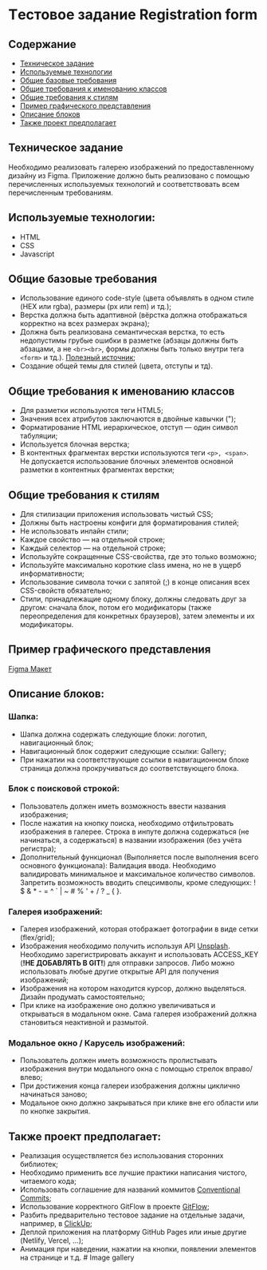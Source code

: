 # Tестовое задание Registration form

## Содержание

- [Техническое задание](#Техническое-задание)
- [Используемые технологии](#Используемые-технологии)
- [Общие базовые требования](#Общие-базовые-требования)
- [Общие требования к именованию классов](#Общие-требования-к-именованию-классов)
- [Общие требования к стилям](#Общие-требования-к-стилям)
- [Пример графического представления](#Пример-графического-представления)
- [Описание блоков](#Описание-блоков)
- [Также проект предполагает](#Также-проект-предполагает)

## Техническое задание

Необходимо реализовать галерею изображений по предоставленному дизайну из Figma. Приложение должно быть реализовано с помощью перечисленных используемых технологий и соответствовать всем перечисленным требованиям.

## Используемые технологии:

- HTML
- CSS
- Javascript

## Общие базовые требования

- Использование единого code-style (цвета объявлять в одном стиле (HEX или rgba), размеры (px или rem) и тд.);
- Верстка должна быть адаптивной (вёрстка должна отображаться корректно на всех размерах экрана);
- Должна быть реализована семантическая верстка, то есть недопустимы грубые ошибки в разметке (абзацы должны быть абзацами, а не `<br><br>`, формы должны быть только внутри тега `<form>` и тд.). [Полезный источник](https://htmlacademy.ru/blog/html/semantics);
- Создание общей темы для стилей (цвета, отступы и тд).

## Общие требования к именованию классов

- Для разметки используются теги HTML5;
- Значения всех атрибутов заключаются в двойные кавычки (");
- Форматирование HTML иерархическое, отступ — один символ табуляции;
- Используется блочная верстка;
- В контентных фрагментах верстки используются теги `<p>, <span>`. Не допускается использование блочных элементов основной разметки в контентных фрагментах верстки;

## Общие требования к стилям

- Для стилизации приложения использовать чистый CSS;
- Должны быть настроены конфиги для форматирования стилей;
- Не использовать инлайн стили;
- Каждое свойство — на отдельной строке;
- Каждый селектор — на отдельной строке;
- Используйте сокращенные CSS-свойства, где это только возможно;
- Используйте максимально короткие class имена, но не в ущерб информативности;
- Использование символа точки с запятой (;) в конце описания всех CSS-свойств обязательно;
- Стили, принадлежащие одному блоку, должны следовать друг за другом: сначала блок, потом его модификаторы (также переопределения для конкретных браузеров), затем элементы и их модификаторы.

## Пример графического представления

[Figma Макет](<https://www.figma.com/design/gFwitsdGmSC8CaTjQ5e7PF/Modsen-JS-Task-(Image-gallery)?node-id=0-1&t=4HzAxBf6vdGSQ8km-1>)

## Описание блоков:

### Шапка:

- Шапка должна содержать следующие блоки: логотип, навигационный блок;
- Навигационный блок содержит следующие ссылки: Gallery;
- При нажатии на соответствующие ссылки в навигационном блоке страница должна прокручиваться до соответствующего блока.

### Блок с поисковой строкой:

- Пользователь должен иметь возможность ввести названия изображения;
- После нажатия на кнопку поиска, необходимо отфильтровать изображения в галерее. Строка в инпуте должна содержаться (не начинаться, а содержаться) в названии изображения (без учёта регистра);
- Дополнительный функционал (Выполняется после выполнения всего основного функционала): Валидация ввода. Необходимо валидировать минимальное и максимальное количество символов. Запретить возможность вводить спецсимволы, кроме следующих: ! \$ & \* - = ^ ` | ~ # % ' + / ? \_ { }.

### Галерея изображений:

- Галерея изображений, которая отображает фотографии в виде сетки (flex/grid);
- Изображения необходимо получить используя API [Unsplash](https://unsplash.com/documentation). Необходимо зарегистрировать аккаунт и использовать ACCESS_KEY (**!НЕ ДОБАВЛЯТЬ В GIT!**) для отправки запросов. Либо можно использовать любые другие открытые API для получения изображений;
- Изображения на котором находится курсор, должно выделяться. Дизайн продумать самостоятельно;
- При клике на изображение оно должно увеличиваться и открываться в модальном окне. Сама галерея изображений должна становиться неактивной и размытой.

### Модальное окно / Карусель изображений:

- Пользователь должен иметь возможность пролистывать изображения внутри модального окна с помощью стрелок вправо/влево;
- При достижения конца галереи изображения должны циклично начинаться заново;
- Модальное окно должно закрываться при клике вне его области или по кнопке закрытия.

## Также проект предполагает:

- Реализация осуществляется без использования сторонних библиотек;
- Необходимо применить все лучшие практики написания чистого, читаемого кода;
- Использовать соглашение для названий коммитов [Conventional Commits](https://www.conventionalcommits.org/ru/v1.0.0/);
- Использование корректного GitFlow в проекте [GitFlow](https://www.atlassian.com/ru/git/tutorials/comparing-workflows/gitflow-workflow);
- Разбить предварительно тестовое задание на отдельные задачи, например, в [ClickUp](https://app.clickup.com/);
- Деплой приложения на платформу GitHub Pages или иные другие (Netlify, Vercel, ...);
- Анимация при наведении, нажатии на кнопки, появлении элементов на странице и т.д.
#   I m a g e   g a l l e r y  
 